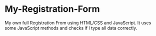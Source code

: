 # My-Registration-Form
My own full Registration From using HTML/CSS and JavaScript.
It uses some JavaScript methods and checks if I type all data correctly.
